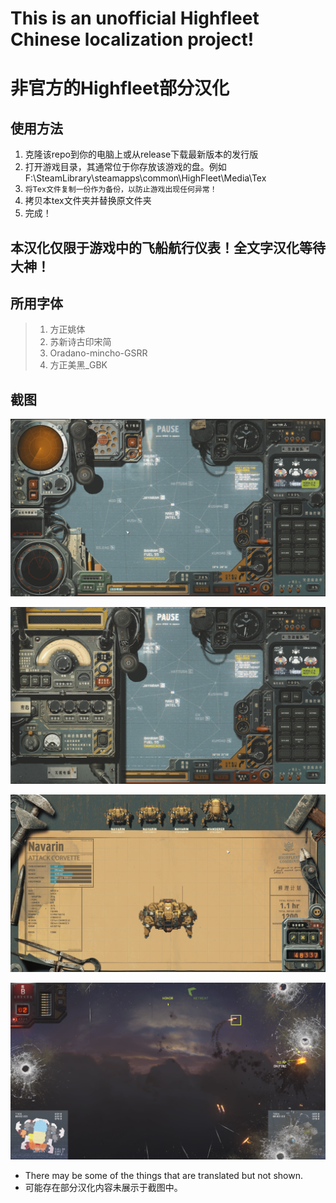 # This is an unofficial Highfleet Chinese localization project!
# 非官方的Highfleet部分汉化

## 使用方法
1. 克隆该repo到你的电脑上或从release下载最新版本的发行版
2. 打开游戏目录，其通常位于你存放该游戏的盘。例如
   F:\SteamLibrary\steamapps\common\HighFleet\Media\Tex
3. ```将Tex文件复制一份作为备份，以防止游戏出现任何异常！```
4. 拷贝本tex文件夹并替换原文件夹
5. 完成！

## 本汉化仅限于游戏中的飞船航行仪表！全文字汉化等待大神！

## 所用字体
   > 1. 方正姚体
   > 2. 苏新诗古印宋简
   > 3. Oradano-mincho-GSRR
   > 4. 方正美黑_GBK


## 截图
![map](https://github.com/Xchiliarch/Highfleet-Chinese-localization/blob/master/Screenshots/1.png)

![radio](https://github.com/Xchiliarch/Highfleet-Chinese-localization/blob/master/Screenshots/2.png)

![repair](https://github.com/Xchiliarch/Highfleet-Chinese-localization/blob/master/Screenshots/3.png)

![fight](https://github.com/Xchiliarch/Highfleet-Chinese-localization/blob/master/Screenshots/4.png)

- There may be some of the things that are translated but not shown.
- 可能存在部分汉化内容未展示于截图中。

